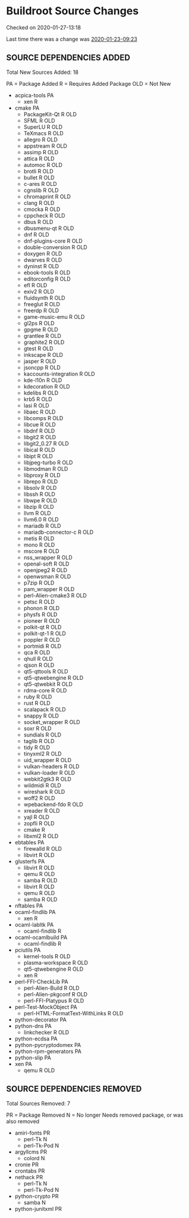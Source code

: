 # Buildroot Source Changes
Checked on 2020-01-27-13:18

Last time there was a change was [2020-01-23-09:23](https://github.com/minimization/square1-results/blob/master/docs/archives/2020-01-23-09:23/data/buildroot-changes.md)
## SOURCE DEPENDENCIES ADDED
Total New Sources Added: 18

PA = Package Added  R = Requires Added Package  OLD = Not New
* acpica-tools PA
  * xen  R
* cmake PA
  * PackageKit-Qt  R OLD
  * SFML  R OLD
  * SuperLU  R OLD
  * TeXmacs  R OLD
  * allegro  R OLD
  * appstream  R OLD
  * assimp  R OLD
  * attica  R OLD
  * automoc  R OLD
  * brotli  R OLD
  * bullet  R OLD
  * c-ares  R OLD
  * cgnslib  R OLD
  * chromaprint  R OLD
  * clang  R OLD
  * cmocka  R OLD
  * cppcheck  R OLD
  * dbus  R OLD
  * dbusmenu-qt  R OLD
  * dnf  R OLD
  * dnf-plugins-core  R OLD
  * double-conversion  R OLD
  * doxygen  R OLD
  * dwarves  R OLD
  * dyninst  R OLD
  * ebook-tools  R OLD
  * editorconfig  R OLD
  * efl  R OLD
  * exiv2  R OLD
  * fluidsynth  R OLD
  * freeglut  R OLD
  * freerdp  R OLD
  * game-music-emu  R OLD
  * gl2ps  R OLD
  * gpgme  R OLD
  * grantlee  R OLD
  * graphite2  R OLD
  * gtest  R OLD
  * inkscape  R OLD
  * jasper  R OLD
  * jsoncpp  R OLD
  * kaccounts-integration  R OLD
  * kde-l10n  R OLD
  * kdecoration  R OLD
  * kdelibs  R OLD
  * krb5  R OLD
  * lasi  R OLD
  * libaec  R OLD
  * libcomps  R OLD
  * libcue  R OLD
  * libdnf  R OLD
  * libgit2  R OLD
  * libgit2_0.27  R OLD
  * libical  R OLD
  * libipt  R OLD
  * libjpeg-turbo  R OLD
  * libmodman  R OLD
  * libproxy  R OLD
  * librepo  R OLD
  * libsolv  R OLD
  * libssh  R OLD
  * libwpe  R OLD
  * libzip  R OLD
  * llvm  R OLD
  * llvm6.0  R OLD
  * mariadb  R OLD
  * mariadb-connector-c  R OLD
  * metis  R OLD
  * mono  R OLD
  * mscore  R OLD
  * nss_wrapper  R OLD
  * openal-soft  R OLD
  * openjpeg2  R OLD
  * openwsman  R OLD
  * p7zip  R OLD
  * pam_wrapper  R OLD
  * perl-Alien-cmake3  R OLD
  * petsc  R OLD
  * phonon  R OLD
  * physfs  R OLD
  * pioneer  R OLD
  * polkit-qt  R OLD
  * polkit-qt-1  R OLD
  * poppler  R OLD
  * portmidi  R OLD
  * qca  R OLD
  * qhull  R OLD
  * qjson  R OLD
  * qt5-qttools  R OLD
  * qt5-qtwebengine  R OLD
  * qt5-qtwebkit  R OLD
  * rdma-core  R OLD
  * ruby  R OLD
  * rust  R OLD
  * scalapack  R OLD
  * snappy  R OLD
  * socket_wrapper  R OLD
  * soxr  R OLD
  * sundials  R OLD
  * taglib  R OLD
  * tidy  R OLD
  * tinyxml2  R OLD
  * uid_wrapper  R OLD
  * vulkan-headers  R OLD
  * vulkan-loader  R OLD
  * webkit2gtk3  R OLD
  * wildmidi  R OLD
  * wireshark  R OLD
  * woff2  R OLD
  * wpebackend-fdo  R OLD
  * xreader  R OLD
  * yajl  R OLD
  * zopfli  R OLD
  * cmake  R
  * libxml2  R OLD
* ebtables PA
  * firewalld  R OLD
  * libvirt  R OLD
* glusterfs PA
  * libvirt  R OLD
  * qemu  R OLD
  * samba  R OLD
  * libvirt  R OLD
  * qemu  R OLD
  * samba  R OLD
* nftables PA
* ocaml-findlib PA
  * xen  R
* ocaml-labltk PA
  * ocaml-findlib  R
* ocaml-ocamlbuild PA
  * ocaml-findlib  R
* pciutils PA
  * kernel-tools  R OLD
  * plasma-workspace  R OLD
  * qt5-qtwebengine  R OLD
  * xen  R
* perl-FFI-CheckLib PA
  * perl-Alien-Build  R OLD
  * perl-Alien-pkgconf  R OLD
  * perl-FFI-Platypus  R OLD
* perl-Test-MockObject PA
  * perl-HTML-FormatText-WithLinks  R OLD
* python-decorator PA
* python-dns PA
  * linkchecker  R OLD
* python-ecdsa PA
* python-pycryptodomex PA
* python-rpm-generators PA
* python-slip PA
* xen PA
  * qemu  R OLD
## SOURCE DEPENDENCIES REMOVED
Total Sources Removed: 7

PR = Package Removed  N = No longer Needs removed package, or was also removed
* amiri-fonts PR
  * perl-Tk  N
  * perl-Tk-Pod  N
* argyllcms PR
  * colord  N
* cronie PR
* crontabs PR
* nethack PR
  * perl-Tk  N
  * perl-Tk-Pod  N
* python-crypto PR
  * samba  N
* python-junitxml PR
